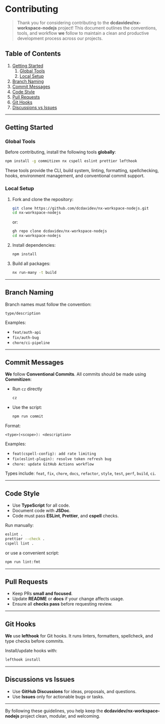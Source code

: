 # Contributing

> Thank you for considering contributing to the **dcdavidev/nx-workspace-nodejs** project!
> This document outlines the conventions, tools, and workflow **we** follow to maintain a clean and productive development process across our projects.

## Table of Contents

1. [Getting Started](#getting-started)
   1. [Global Tools](#global-tools)
   2. [Local Setup](#local-setup)
2. [Branch Naming](#branch-naming)
3. [Commit Messages](#commit-messages)
4. [Code Style](#code-style)
5. [Pull Requests](#pull-requests)
6. [Git Hooks](#git-hooks)
7. [Discussions vs Issues](#discussions-vs-issues)

---

## Getting Started

### Global Tools

Before contributing, install the following tools **globally**:

```bash
npm install -g commitizen nx cspell eslint prettier lefthook
```

These tools provide the CLI, build system, linting, formatting, spellchecking, hooks, environment management, and conventional commit support.

### Local Setup

1. Fork and clone the repository:

   ```bash
   git clone https://github.com/dcdavidev/nx-workspace-nodejs.git
   cd nx-workspace-nodejs
   ```

   or:

   ```bash
   gh repo clone dcdavidev/nx-workspace-nodejs
   cd nx-workspace-nodejs
   ```

2. Install dependencies:

   ```bash
   npm install
   ```

3. Build all packages:

   ```bash
   nx run-many -t build
   ```

---

## Branch Naming

Branch names must follow the convention:

`type/description`

Examples:

- `feat/auth-api`
- `fix/auth-bug`
- `chore/ci-pipeline`

---

## Commit Messages

**We** follow **Conventional Commits**.
All commits should be made using **Commitizen**:

- Run `cz` directly

  ```bash
  cz
  ```

- Use the script:

  ```bash
  npm run commit
  ```

Format:

`<type>(<scope>): <description>`

Examples:

- `feat(cspell-config): add rate limiting`
- `fix(eslint-plugin): resolve token refresh bug`
- `chore: update GitHub Actions workflow`

Types include: `feat`, `fix`, `chore`, `docs`, `refactor`, `style`, `test`, `perf`, `build`, `ci`.

---

## Code Style

- Use **TypeScript** for all code.
- Document code with **JSDoc**.
- Code must pass **ESLint**, **Prettier**, and **cspell** checks.

Run manually:

```bash
eslint .
prettier --check .
cspell lint .
```

or use a convenient script:

```bash
npm run lint:fmt
```

---

## Pull Requests

- Keep PRs **small and focused**.
- Update **README** or **docs** if your change affects usage.
- Ensure all **checks pass** before requesting review.

---

## Git Hooks

**We** use **lefthook** for Git hooks.
It runs linters, formatters, spellcheck, and type checks before commits.

Install/update hooks with:

```bash
lefthook install
```

---

## Discussions vs Issues

- Use **GitHub Discussions** for ideas, proposals, and questions.
- Use **Issues** only for actionable bugs or tasks.

---

By following these guidelines, you help keep the **dcdavidev/nx-workspace-nodejs** project clean, modular, and welcoming.
